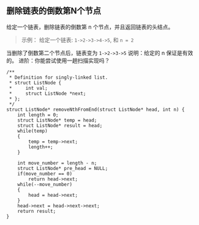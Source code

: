 ## 删除链表的倒数第N个节点
给定一个链表，删除链表的倒数第 n 个节点，并且返回链表的头结点。

>示例：
给定一个链表: `1->2->3->4->5`, 和 `n = 2`

当删除了倒数第二个节点后，链表变为 `1->2->3->5`
说明：给定的 n 保证是有效的。
进阶：你能尝试使用一趟扫描实现吗？


```
/**
 * Definition for singly-linked list.
 * struct ListNode {
 *     int val;
 *     struct ListNode *next;
 * };
 */
struct ListNode* removeNthFromEnd(struct ListNode* head, int n) {
    int length = 0;
    struct ListNode* temp = head;
    struct ListNode* result = head;
    while(temp)
    {
        temp = temp->next;
        length++;
    }
    
    int move_number = length - n;
    struct ListNode* pre_head = NULL;
    if(move_number == 0)
        return head->next;
    while(--move_number)
    {
        head = head->next;
    }
    head->next = head->next->next;       
    return result;
}
```
